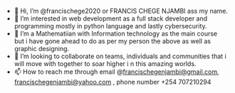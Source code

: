 - 👋 Hi, I’m @francischege2020 or FRANCIS CHEGE NJAMBI ass my name.
- 👀 I’m interested in web development as a full stack developer and programming mostly in python language and lastly cybersecurity.
- 🌱 I’m a Mathematiian with Information technology as the main course but i have gone ahead to do as per my person the above as well as graphic designing.
- 💞️ I’m looking to collaborate on teams, individuals and communities that i will move with together to soar higher i n this amazing worlds.
- 📫 How to reach me through email @francischegenjambi@gmail.com, francischegenjambi@yahoo.com , phone number +254 707210294

<!---
francischege2020/francischege2020 is a ✨ special ✨ repository because its `README.md` (this file) appears on your GitHub profile.
You can click the Preview link to take a look at your changes.
--->
